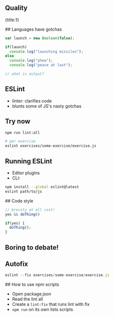 ## Quality
{title:1}

## Languages have gotchas

```javascript
var launch = new Boolean(false);

if(launch)
  console.log("launching missiles");
else
  console.log("phew");
  console.log("peace at last");

// what is output?
```

## ESLint

- linter: clarifies code
- blunts some of JS's nasty gotchas

## Try now

```sh
npm run lint:all

# per exercise
eslint exercises/some-exercise/exercise.js
```

## Running ESLint

- Editor plugins
- CLI:

```sh
npm install --global eslint@latest
eslint path/to/js
```
## Code style

```js
// brevity at all cost!
yes && doThing()
```

```js
if(yes) {
  doThing();
}
```

## Boring to debate!

## Autofix

```javascript
eslint --fix exercises/some-exercise/exercise.js
```

## How to use npm scripts

- Open package.json
- Read the lint all
- Create a `lint:fix` that runs lint with fix
- `npm run` on its own lists scripts

